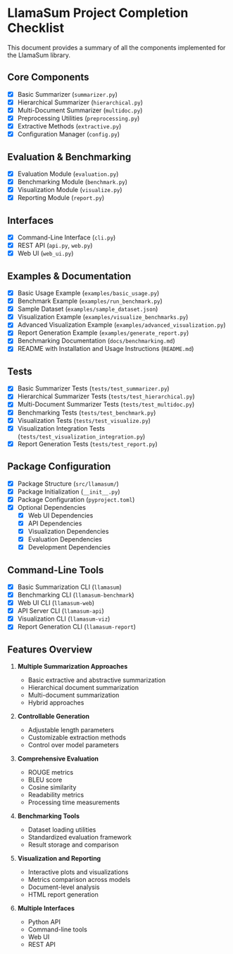 # LlamaSum Project Completion Checklist

This document provides a summary of all the components implemented for the LlamaSum library.

## Core Components

- [x] Basic Summarizer (`summarizer.py`)
- [x] Hierarchical Summarizer (`hierarchical.py`)
- [x] Multi-Document Summarizer (`multidoc.py`)
- [x] Preprocessing Utilities (`preprocessing.py`)
- [x] Extractive Methods (`extractive.py`)
- [x] Configuration Manager (`config.py`)

## Evaluation & Benchmarking

- [x] Evaluation Module (`evaluation.py`)
- [x] Benchmarking Module (`benchmark.py`)
- [x] Visualization Module (`visualize.py`)
- [x] Reporting Module (`report.py`)

## Interfaces

- [x] Command-Line Interface (`cli.py`)
- [x] REST API (`api.py`, `web.py`)
- [x] Web UI (`web_ui.py`)

## Examples & Documentation

- [x] Basic Usage Example (`examples/basic_usage.py`)
- [x] Benchmark Example (`examples/run_benchmark.py`)
- [x] Sample Dataset (`examples/sample_dataset.json`)
- [x] Visualization Example (`examples/visualize_benchmarks.py`)
- [x] Advanced Visualization Example (`examples/advanced_visualization.py`)
- [x] Report Generation Example (`examples/generate_report.py`)
- [x] Benchmarking Documentation (`docs/benchmarking.md`)
- [x] README with Installation and Usage Instructions (`README.md`)

## Tests

- [x] Basic Summarizer Tests (`tests/test_summarizer.py`)
- [x] Hierarchical Summarizer Tests (`tests/test_hierarchical.py`)
- [x] Multi-Document Summarizer Tests (`tests/test_multidoc.py`)
- [x] Benchmarking Tests (`tests/test_benchmark.py`)
- [x] Visualization Tests (`tests/test_visualize.py`)
- [x] Visualization Integration Tests (`tests/test_visualization_integration.py`)
- [x] Report Generation Tests (`tests/test_report.py`)

## Package Configuration

- [x] Package Structure (`src/llamasum/`)
- [x] Package Initialization (`__init__.py`)
- [x] Package Configuration (`pyproject.toml`)
- [x] Optional Dependencies
  - [x] Web UI Dependencies
  - [x] API Dependencies
  - [x] Visualization Dependencies
  - [x] Evaluation Dependencies
  - [x] Development Dependencies

## Command-Line Tools

- [x] Basic Summarization CLI (`llamasum`)
- [x] Benchmarking CLI (`llamasum-benchmark`)
- [x] Web UI CLI (`llamasum-web`)
- [x] API Server CLI (`llamasum-api`)
- [x] Visualization CLI (`llamasum-viz`)
- [x] Report Generation CLI (`llamasum-report`)

## Features Overview

1. **Multiple Summarization Approaches**
   - Basic extractive and abstractive summarization
   - Hierarchical document summarization
   - Multi-document summarization
   - Hybrid approaches

2. **Controllable Generation**
   - Adjustable length parameters
   - Customizable extraction methods
   - Control over model parameters

3. **Comprehensive Evaluation**
   - ROUGE metrics
   - BLEU score
   - Cosine similarity
   - Readability metrics
   - Processing time measurements

4. **Benchmarking Tools**
   - Dataset loading utilities
   - Standardized evaluation framework
   - Result storage and comparison

5. **Visualization and Reporting**
   - Interactive plots and visualizations
   - Metrics comparison across models
   - Document-level analysis
   - HTML report generation

6. **Multiple Interfaces**
   - Python API
   - Command-line tools
   - Web UI
   - REST API 